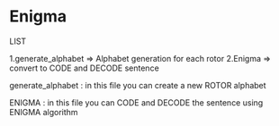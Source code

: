 Enigma
=================================================================================================================
LIST

1.generate_alphabet => Alphabet generation for each rotor
2.Enigma => convert to CODE and DECODE sentence

generate_alphabet :
in this file you can create a new ROTOR alphabet

ENIGMA :
in this file you can CODE and DECODE the sentence using ENIGMA algorithm 

